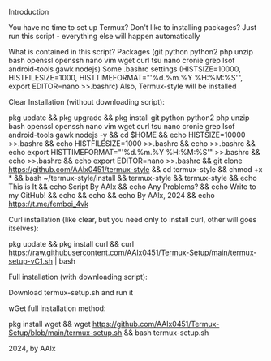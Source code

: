 Introduction

You have no time to set up Termux?
Don't like to installing packages?
Just run this script - everything else will happen automatically

What is contained in this script?
Packages (git python python2 php unzip bash openssl openssh nano vim wget curl tsu nano cronie grep lsof android-tools gawk nodejs)
Some .bashrc settings (HISTSIZE=10000, HISTFILESIZE=1000, HISTTIMEFORMAT="'%d.%m.%Y %H:%M:%S'", export EDITOR=nano >>.bashrc)
Also, Termux-style will be installed

Clear Installation (without downloading script):

pkg update && pkg upgrade && pkg install git python python2 php unzip bash openssl openssh nano vim wget curl tsu nano cronie grep lsof android-tools gawk nodejs -y && cd $HOME && echo HISTSIZE=10000 >>.bashrc && echo HISTFILESIZE=1000 >>.bashrc && echo  >>.bashrc && echo export HISTTIMEFORMAT="'%d.%m.%Y %H:%M:%S'" >>.bashrc && echo  >>.bashrc && echo export EDITOR=nano >>.bashrc && git clone https://github.com/AAlx0451/termux-style && cd termux-style && chmod +x * && bash ~/termux-style/install && termux-style && termux-style && echo This is It && echo Script By AAlx && echo Any Problems? && echo Write to my GitHub! && echo  && echo  && echo By AAlx, 2024 && echo https://t.me/femboi_4vk

Curl installation (like clear, but you need only to install curl, other will goes itselves):

pkg update && pkg install curl && curl https://raw.githubusercontent.com/AAlx0451/Termux-Setup/main/termux-setup-vC1.sh | bash

Full installation (with downloading script):

Download termux-setup.sh and run it

wGet full installation method:

pkg install wget && wget https://github.com/AAlx0451/Termux-Setup/blob/main/termux-setup.sh && bash termux-setup.sh

2024, by AAlx
